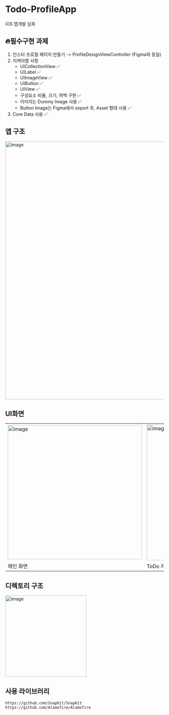 # Todo-ProfileApp
iOS 앱개발 심화

## 🔥필수구현 과제
1. 인스타 프로필 페이지 만들기 -> ProfileDesignViewController (Figma와 동일)
2. 지켜야할 사항
   - UICollectionView ✅
   - UILabel ✅
   - UIImageView ✅
   - UIButton ✅
   - UIView ✅
   - 구성요소 비율, 크기, 여백 구현 ✅
   - 이미지는 Dummy Image 사용 ✅
   - Button Image는 Figma에서 export 후, Asset 형태 사용 ✅
3. Core Data 사용 ✅
   
## 앱 구조
<img width="820" alt="image" src="https://github.com/NBCp2glet/Todo-ProfileApp/assets/61182499/066ad421-aec7-43c5-ae56-423f499c4525">

## UI화면

<table>
   <tr>
      <td>
        <img width="426" alt="image" src="https://github.com/NBCp2glet/Todo-ProfileApp/assets/61182499/6b2c5fc7-9f4a-4b67-b611-bd220b7fcb55">
      </td>
      <td>
         <img width="431" alt="image" src="https://github.com/NBCp2glet/Todo-ProfileApp/assets/61182499/febc94ed-d5d0-4c5a-bac1-5b50f44700d6">
      </td>
      <td>
         <img width="432" alt="image" src="https://github.com/NBCp2glet/Todo-ProfileApp/assets/61182499/ba861c44-b7d2-45e4-a21c-65efa43e22be">
      </td>
      <td>
         <img width="432" alt="image" src="https://github.com/NBCp2glet/Todo-ProfileApp/assets/61182499/89ead01d-fe39-46f8-95a5-01e67022dd3b">
      </td>
      <td>
         <img width="430" alt="image" src="https://github.com/NBCp2glet/Todo-ProfileApp/assets/61182499/dc80b517-c8fc-4dfa-968c-867a14aabfb3">
      </td>
   </tr>
   <tr>
      <td>
         메인 화면
      </td>
      <td>
         ToDo 저장
      </td>
      <td>
         완료 목록
      </td>
       <td>
         고양이 API 사용
      </td>
       <td>
          프로필 페이지
       </td>
   </tr>
</table>

## 디렉토리 구조
<img width="258" alt="image" src="https://github.com/NBCp2glet/Todo-ProfileApp/assets/61182499/ac8eed51-7866-43cf-8142-bac2cee4d3a6">

## 사용 라이브러리
```text
https://github.com/SnapKit/SnapKit
https://github.com/Alamofire/Alamofire
```
